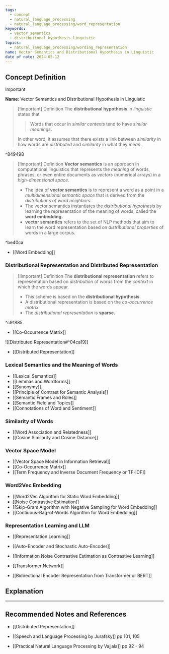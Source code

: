 ```yaml
---
tags:
  - concept
  - natural_language_processing
  - natural_language_processing/word_representation
keywords:
  - vector_semantics
  - distributional_hypothesis_linguistic
topics:
  - natural_language_processing/wording_representation
name: Vector Semantics and Distributional Hypothesis in Linguistic
date of note: 2024-05-12
---
```


## Concept Definition

>[!important]
>**Name**: Vector Semantics and Distributional Hypothesis in Linguistic

>[!important] Definition
>The **distributional hypothesis** in *linguistic* states that
>> Words that occur in *similar contexts* tend to have *similar meanings*. 
>
>In other word, it assumes that there exists a link between *similarity* in how words are *distributed* and *similarity*  in what they *mean*.

^849498

>[!important] Definition
>**Vector semantics** is an approach in computational linguistics that represents the *meaning* of words, phrases, or even entire documents as *vectors* (numerical arrays) in a *high-dimensional space*.
>
>- The idea of **vector semantics** is to represent a word as a point in a *multidimensional semantic space* that is derived from the *distributions of  word neighbors*.
>- The vector semantics instantiates the *distributional hypothesis* by learning the representation of the meaning of words, called the **word embedding.**
>- **vector semantics** refers to the set of NLP methods that aim to learn the word representation based on *distributional properties* of words in a large corpus.

^be40ca

- [[Word Embedding]]

### Distributional Representation and Distributed Representation


>[!important] Definition
>The **distributional representation** refers to representation based on *distribution* of *words* from the *context* in which the words appear.
>- This scheme is based on the **distributional hypothesis**.
>- A distributional representation is based on the *co-occurrence matrix.*
>- The *distributional representation* is **sparse.**

^c91885

- [[Co-Occurrence Matrix]]

![[Distributed Representation#^04ca19]]

- [[Distributed Representation]]

### Lexical Semantics and the Meaning of Words

- [[Lexical Semantics]]
- [[Lemmas and Wordforms]]
- [[Synonymy]]
- [[Principle of Contrast for Semantic Analysis]]
- [[Semantic Frames and Roles]]
- [[Semantic Field and Topics]]
- [[Connotations of Word and Sentiment]]

### Similarity of Words

- [[Word Association and Relatedness]]
- [[Cosine Similarity and Cosine Distance]]

### Vector Space Model

- [[Vector Space Model in Information Retrieval]]
- [[Co-Occurrence Matrix]]
- [[Term Frequency and Inverse Document Frequency or TF-IDF]]

### Word2Vec Embedding

- [[Word2Vec Algorithm for Static Word Embedding]]
- [[Noise Contrastive Estimation]]
- [[Skip-Gram Algorithm with Negative Sampling for Word Embedding]]
- [[Contiuous-Bag-of-Words Algorithm for Word Embedding]]

### Representation Learning and LLM

- [[Representation Learning]]

- [[Auto-Encoder and Stochastic Auto-Encoder]]
- [[Information Noise Contrastive Estimation as Contrastive Learning]]
- [[Transformer Network]]
- [[Bidirectional Encoder Representation from Transformer or BERT]]



## Explanation





-----------
##  Recommended Notes and References


- [[Distributed Representation]]

- [[Speech and Language Processing by Jurafsky]] pp 101, 105
- [[Practical Natural Language Processing by Vajjala]] pp 92 - 94